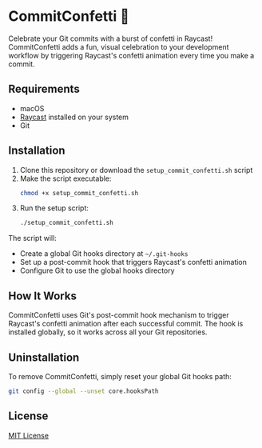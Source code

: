 # CommitConfetti 🎉

Celebrate your Git commits with a burst of confetti in Raycast! CommitConfetti adds a fun, visual celebration to your development workflow by triggering Raycast's confetti animation every time you make a commit.

## Requirements

- macOS
- [Raycast](https://www.raycast.com) installed on your system
- Git

## Installation

1. Clone this repository or download the `setup_commit_confetti.sh` script
2. Make the script executable:
   ```bash
   chmod +x setup_commit_confetti.sh
   ```
3. Run the setup script:
   ```bash
   ./setup_commit_confetti.sh
   ```

The script will:
- Create a global Git hooks directory at `~/.git-hooks`
- Set up a post-commit hook that triggers Raycast's confetti animation
- Configure Git to use the global hooks directory

## How It Works

CommitConfetti uses Git's post-commit hook mechanism to trigger Raycast's confetti animation after each successful commit. The hook is installed globally, so it works across all your Git repositories.

## Uninstallation

To remove CommitConfetti, simply reset your global Git hooks path:
```bash
git config --global --unset core.hooksPath
```

## License

[MIT License](LICENSE)